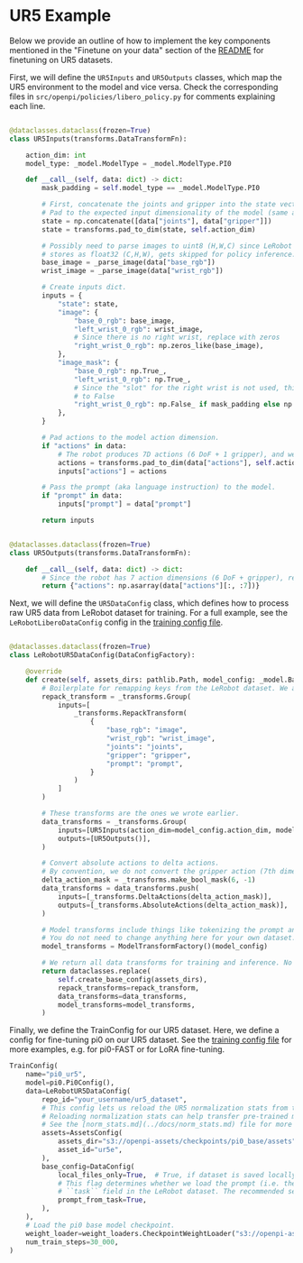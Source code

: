 # UR5 Example

Below we provide an outline of how to implement the key components mentioned in the "Finetune on your data" section of the [README](../README.md) for finetuning on UR5 datasets.

First, we will define the `UR5Inputs` and `UR5Outputs` classes, which map the UR5 environment to the model and vice versa. Check the corresponding files in `src/openpi/policies/libero_policy.py` for comments explaining each line.

```python

@dataclasses.dataclass(frozen=True)
class UR5Inputs(transforms.DataTransformFn):

    action_dim: int
    model_type: _model.ModelType = _model.ModelType.PI0

    def __call__(self, data: dict) -> dict:
        mask_padding = self.model_type == _model.ModelType.PI0

        # First, concatenate the joints and gripper into the state vector.
        # Pad to the expected input dimensionality of the model (same as action_dim).
        state = np.concatenate([data["joints"], data["gripper"]])
        state = transforms.pad_to_dim(state, self.action_dim)

        # Possibly need to parse images to uint8 (H,W,C) since LeRobot automatically
        # stores as float32 (C,H,W), gets skipped for policy inference.
        base_image = _parse_image(data["base_rgb"])
        wrist_image = _parse_image(data["wrist_rgb"])

        # Create inputs dict.
        inputs = {
            "state": state,
            "image": {
                "base_0_rgb": base_image,
                "left_wrist_0_rgb": wrist_image,
                # Since there is no right wrist, replace with zeros
                "right_wrist_0_rgb": np.zeros_like(base_image),
            },
            "image_mask": {
                "base_0_rgb": np.True_,
                "left_wrist_0_rgb": np.True_,
                # Since the "slot" for the right wrist is not used, this mask is set
                # to False
                "right_wrist_0_rgb": np.False_ if mask_padding else np.True_,
            },
        }

        # Pad actions to the model action dimension.
        if "actions" in data:
            # The robot produces 7D actions (6 DoF + 1 gripper), and we pad these.
            actions = transforms.pad_to_dim(data["actions"], self.action_dim)
            inputs["actions"] = actions

        # Pass the prompt (aka language instruction) to the model.
        if "prompt" in data:
            inputs["prompt"] = data["prompt"]

        return inputs


@dataclasses.dataclass(frozen=True)
class UR5Outputs(transforms.DataTransformFn):

    def __call__(self, data: dict) -> dict:
        # Since the robot has 7 action dimensions (6 DoF + gripper), return the first 7 dims
        return {"actions": np.asarray(data["actions"][:, :7])}

```

Next, we will define the `UR5DataConfig` class, which defines how to process raw UR5 data from LeRobot dataset for training. For a full example, see the `LeRobotLiberoDataConfig` config in the [training config file](https://github.com/physical-intelligence/openpi/blob/main/src/openpi/training/config.py).

```python

@dataclasses.dataclass(frozen=True)
class LeRobotUR5DataConfig(DataConfigFactory):

    @override
    def create(self, assets_dirs: pathlib.Path, model_config: _model.BaseModelConfig) -> DataConfig:
        # Boilerplate for remapping keys from the LeRobot dataset. We assume no renaming needed here.
        repack_transform = _transforms.Group(
            inputs=[
                _transforms.RepackTransform(
                    {
                        "base_rgb": "image",
                        "wrist_rgb": "wrist_image",
                        "joints": "joints",
                        "gripper": "gripper",
                        "prompt": "prompt",
                    }
                )
            ]
        )

        # These transforms are the ones we wrote earlier.
        data_transforms = _transforms.Group(
            inputs=[UR5Inputs(action_dim=model_config.action_dim, model_type=model_config.model_type)],
            outputs=[UR5Outputs()],
        )

        # Convert absolute actions to delta actions.
        # By convention, we do not convert the gripper action (7th dimension).
        delta_action_mask = _transforms.make_bool_mask(6, -1)
        data_transforms = data_transforms.push(
            inputs=[_transforms.DeltaActions(delta_action_mask)],
            outputs=[_transforms.AbsoluteActions(delta_action_mask)],
        )

        # Model transforms include things like tokenizing the prompt and action targets
        # You do not need to change anything here for your own dataset.
        model_transforms = ModelTransformFactory()(model_config)

        # We return all data transforms for training and inference. No need to change anything here.
        return dataclasses.replace(
            self.create_base_config(assets_dirs),
            repack_transforms=repack_transform,
            data_transforms=data_transforms,
            model_transforms=model_transforms,
        )

```

Finally, we define the TrainConfig for our UR5 dataset. Here, we define a config for fine-tuning pi0 on our UR5 dataset. See the [training config file](https://github.com/physical-intelligence/openpi/blob/main/src/openpi/training/config.py) for more examples, e.g. for pi0-FAST or for LoRA fine-tuning.

```python
TrainConfig(
    name="pi0_ur5",
    model=pi0.Pi0Config(),
    data=LeRobotUR5DataConfig(
        repo_id="your_username/ur5_dataset",
        # This config lets us reload the UR5 normalization stats from the base model checkpoint.
        # Reloading normalization stats can help transfer pre-trained models to new environments.
        # See the [norm_stats.md](../docs/norm_stats.md) file for more details.
        assets=AssetsConfig(
            assets_dir="s3://openpi-assets/checkpoints/pi0_base/assets",
            asset_id="ur5e",
        ),
        base_config=DataConfig(
            local_files_only=True,  # True, if dataset is saved locally.
            # This flag determines whether we load the prompt (i.e. the task instruction) from the
            # ``task`` field in the LeRobot dataset. The recommended setting is True.
            prompt_from_task=True,
        ),
    ),
    # Load the pi0 base model checkpoint.
    weight_loader=weight_loaders.CheckpointWeightLoader("s3://openpi-assets/checkpoints/pi0_base/params"),
    num_train_steps=30_000,
)
```






